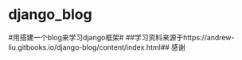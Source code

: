 # django_blog
#用搭建一个blog来学习django框架#
##学习资料来源于https://andrew-liu.gitbooks.io/django-blog/content/index.html##
感谢
